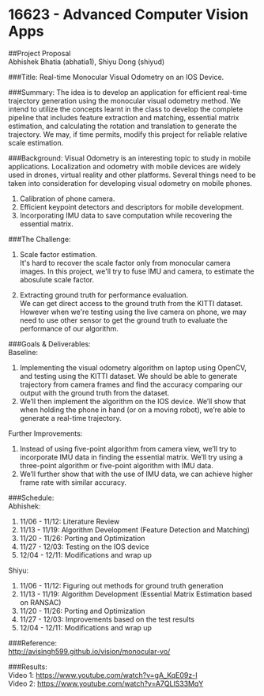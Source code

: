 # 16623 - Advanced Computer Vision Apps 

##Project Proposal <br />
Abhishek Bhatia (abhatia1), Shiyu Dong (shiyud) <br />

###Title: 
Real-time Monocular Visual Odometry on an IOS Device. <br />

###Summary: 
The idea is to develop an application for efficient real-time trajectory generation using the monocular visual odometry method. We intend to utilize the concepts learnt in the class to develop the complete pipeline that includes feature extraction and matching, essential matrix estimation, and calculating the rotation and translation to generate the trajectory. We may, if time permits, modify this project for reliable relative scale estimation. <br />

###Background: 
Visual Odometry is an interesting topic to study in mobile applications. Localization and odometry with mobile devices are widely used in drones, virtual reality and other platforms. Several things need to be taken into consideration for developing visual odometry on mobile phones. <br />
1) Calibration of phone camera. <br />
2) Efficient keypoint detectors and descriptors for mobile development. <br />
3) Incorporating IMU data to save computation while recovering the essential matrix. <br />

###The Challenge: <br />
1) Scale factor estimation. <br />
It's hard to recover the scale factor only from monocular camera images. In this project, we'll try to fuse IMU and camera, to estimate the abosulute scale factor.

2) Extracting ground truth for performance evaluation. <br />
We can get direct access to the ground truth from the KITTI dataset. However when we're testing using the live camera on phone, we may need to use other sensor to get the ground truth to evaluate the performance of our algorithm.

###Goals & Deliverables: <br />
Baseline: <br />
1) Implementing the visual odometry algorithm on laptop using OpenCV, and testing using the KITTI dataset. We should be able to generate trajectory from camera frames and find the accuracy comparing our output with the ground truth from the dataset. <br />
2) We’ll then implement the algorithm on the IOS device. We’ll show that when holding the phone in hand (or on a moving robot), we’re able to generate a real-time trajectory. <br />

Further Improvements: <br />
1) Instead of using five-point algorithm from camera view, we’ll try to incorporate IMU data in finding the essential matrix. We’ll try using a three-point algorithm or five-point algorithm with IMU data. <br />
2) We’ll further show that with the use of IMU data, we can achieve higher frame rate with similar accuracy. <br />

###Schedule: <br />
Abhishek: <br />
1) 11/06 - 11/12: Literature Review <br />
2) 11/13 - 11/19: Algorithm Development (Feature Detection and Matching) <br />
3) 11/20 - 11/26: Porting and Optimization <br />
4) 11/27 - 12/03: Testing on the IOS device <br />
5) 12/04 - 12/11: Modifications and wrap up <br />

Shiyu: <br />
1) 11/06 - 11/12: Figuring out methods for ground truth generation <br />
2) 11/13 - 11/19: Algorithm Development (Essential Matrix Estimation based on RANSAC) <br />
3) 11/20 - 11/26: Porting and Optimization <br />
4) 11/27 - 12/03: Improvements based on the test results <br />
5) 12/04 - 12/11: Modifications and wrap up <br />

###Reference: <br />
http://avisingh599.github.io/vision/monocular-vo/ <br />

###Results: <br />
Video 1: https://www.youtube.com/watch?v=gA_KqE09z-I <br />
Video 2: https://www.youtube.com/watch?v=A7QLlS33MqY <br />
